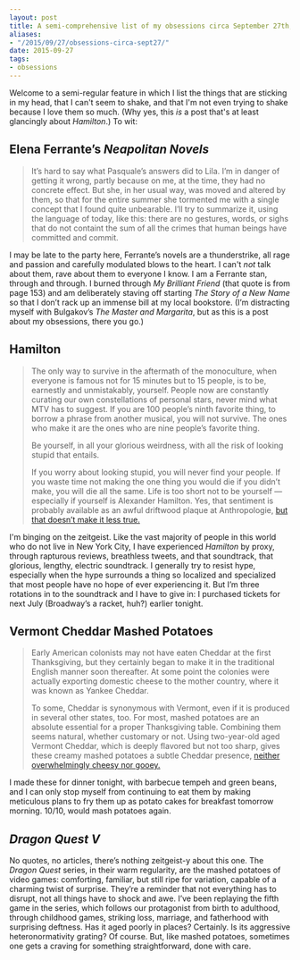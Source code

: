 ```yaml
---
layout: post
title: A semi-comprehensive list of my obsessions circa September 27th, 2015
aliases: 
- "/2015/09/27/obsessions-circa-sept27/"
date: 2015-09-27
tags:
- obsessions
---
```


Welcome to a semi-regular feature in which I list the things that are sticking in my head, that I can't seem to shake, and that I'm not even trying to shake because I love them so much. (Why yes, this *is* a post that's at least glancingly about *Hamilton*.) To wit:

<!--more-->

## Elena Ferrante’s *Neapolitan Novels*

> It’s hard to say what Pasquale’s answers did to Lila. I’m in danger of getting it wrong, partly because on me, at the time, they had no concrete effect. But she, in her usual way, was moved and altered by them, so that for the entire summer she tormented me with a single concept that I found quite unbearable. I’ll try to summarize it, using the language of today, like this: there are no gestures, words, or sighs that do not containt the sum of all the crimes that human beings have committed and commit.

I may be late to the party here, Ferrante’s novels are a thunderstrike, all rage and passion and carefully modulated blows to the heart. I can't *not* talk about them, rave about them to everyone I know. I am a Ferrante stan, through and through. I burned through *My Brilliant Friend* (that quote is from page 153) and am deliberately staving off starting *The Story of a New Name* so that I don’t rack up an immense bill at my local bookstore. (I’m distracting myself with Bulgakov’s *The Master and Margarita*, but as this is a post about my obsessions, there you go.)

## Hamilton

> The only way to survive in the aftermath of the monoculture, when everyone is famous not for 15 minutes but to 15 people, is to be, earnestly and unmistakably, yourself. People now are constantly curating our own constellations of personal stars, never mind what MTV has to suggest. If you are 100 people’s ninth favorite thing, to borrow a phrase from another musical, you will not survive. The ones who make it are the ones who are nine people’s favorite thing.
>
> Be yourself, in all your glorious weirdness, with all the risk of looking stupid that entails.
>
> If you worry about looking stupid, you will never find your people. If you waste time not making the one thing you would die if you didn’t make, you will die all the same. Life is too short not to be yourself — especially if yourself is Alexander Hamilton. Yes, that sentiment is probably available as an awful driftwood plaque at Anthropologie, [but that doesn’t make it less true.](https://www.washingtonpost.com/blogs/compost/wp/2015/09/21/hamilton-and-the-end-of-irony/)

I'm binging on the zeitgeist. Like the vast majority of people in this world who do not live in New York City, I have experienced *Hamilton* by proxy, through rapturous reviews, breathless tweets, and that soundtrack, that glorious, lengthy, electric soundtrack. I generally try to resist hype, especially when the hype surrounds a thing so localized and specialized that most people have no hope of ever experiencing it. But I’m three rotations in to the soundtrack and I have to give in: I purchased tickets for next July (Broadway’s a racket, huh?) earlier tonight.

## Vermont Cheddar Mashed Potatoes

> Early American colonists may not have eaten Cheddar at the first Thanksgiving, but they certainly began to make it in the traditional English manner soon thereafter. At some point the colonies were actually exporting domestic cheese to the mother country, where it was known as Yankee Cheddar.
>
> To some, Cheddar is synonymous with Vermont, even if it is produced in several other states, too. For most, mashed potatoes are an absolute essential for a proper Thanksgiving table. Combining them seems natural, whether customary or not. Using two-year-old aged Vermont Cheddar, which is deeply flavored but not too sharp, gives these creamy mashed potatoes a subtle Cheddar presence, [neither overwhelmingly cheesy nor gooey.](http://cooking.nytimes.com/recipes/1016914-vermont-cheddar-mashed-potatoes)

I made these for dinner tonight, with barbecue tempeh and green beans, and I can only stop myself from continuing to eat them by making meticulous plans to fry them up as potato cakes for breakfast tomorrow morning. 10/10, would mash potatoes again.

## *Dragon Quest V*

No quotes, no articles, there’s nothing zeitgeist-y about this one. The *Dragon Quest* series, in their warm regularity, are the mashed potatoes of video games: comforting, familiar, but still ripe for variation, capable of a charming twist of surprise. They’re a reminder that not everything has to disrupt, not all things have to shock and awe. I’ve been replaying the fifth game in the series, which follows our protagonist from birth to adulthood, through childhood games, striking loss, marriage, and fatherhood with surprising deftness. Has it aged poorly in places? Certainly. Is its aggressive heteronormativity grating? Of course. But, like mashed potatoes, sometimes one gets a craving for something straightforward, done with care.
